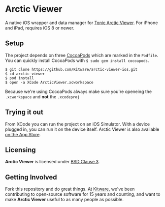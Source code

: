 # Arctic Viewer

A native iOS wrapper and data manager for [Tonic Arctic Viewer](https://github.com/Kitware/arctic-viewer).
For iPhone and iPad, requires iOS 8 or newer.

## Setup

The project depends on three [CocoaPods](https://cocoapods.org/) which are marked in the `Podfile`.
You can quickly install CocoaPods with `$ sudo gem install cocoapods`.

```
$ git clone https://github.com/Kitware/arctic-viewer-ios.git
$ cd arctic-viewer
$ pod install
$ open -a XCode ArcticViewer.xcworkspace
```
Because we're using CocoaPods always make sure you're openeing the `.xcworkspace` and **not** the `.xcodeproj`

## Trying it out

From XCode you can run the project on an iOS Simulator. With a device plugged in,
you can run it on the device itself. Arctic Viewer is also available
[on the App Store](https://itunes.apple.com/us/app/arctic-viewer/id1038452328?mt=8).

## Licensing

**Arctic Viewer** is licensed under [BSD Clause 3](LICENSE).

## Getting Involved

Fork this repository and do great things. At [Kitware](http://www.kitware.com),
we've been contributing to open-source software for 15 years and counting, and
want to make **Arctic Viewer** useful to as many people as possible.

